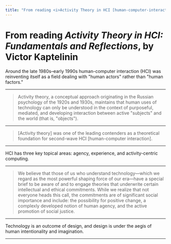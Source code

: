```yaml
---
title: "From reading <i>Activity Theory in HCI [human-computer-interaction]: Fundamentals and Reflections</i>, by Victor Kaptelinin"
---
```


# From reading _Activity Theory in HCI: Fundamentals and Reflections_, by Victor Kaptelinin

Around the late 1980s–early 1990s human-computer interaction (HCI) was reinventing itself as a field dealing with "human actors" rather than "human factors."

* * *

> Activity theory, a conceptual approach originating in the Russian psychology of the 1920s and 1930s, maintains that human uses of technology can only be understood in the context of purposeful, mediated, and developing interaction between active "subjects" and the world (that is, "objects").

* * *

> [Activity theory] was one of the leading contenders as a theoretical foundation for second-wave HCI [human-computer interaction].

* * *

HCI has three key topical areas: agency, experience, and activity-centric computing.

* * *

> We believe that those of us who understand technology—which we regard as the most powerful shaping force of our era—have a special brief to be aware of and to engage theories that underwrite certain intellectual and ethical commitments. While we realize that not everyone heads this call, the commitments are of significant social importance and include: the possibility for positive change, a complexly developed notion of human agency, and the active promotion of social justice.

* * *

Technology is an outcome of design, and design is under the aegis of human intentionality and imagination.

<hr asterism>